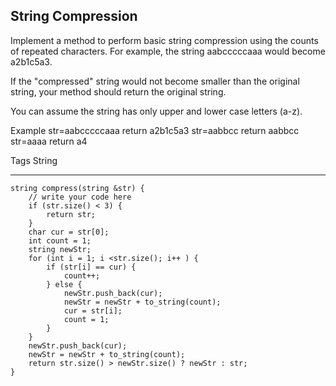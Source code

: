 ## String Compression  ##

Implement a method to perform basic string compression using the counts of repeated characters. For example, the string aabcccccaaa would become a2b1c5a3.

If the "compressed" string would not become smaller than the original string, your method should return the original string.

You can assume the string has only upper and lower case letters (a-z).

Example
str=aabcccccaaa return a2b1c5a3
str=aabbcc return aabbcc
str=aaaa return a4

Tags 
String

----------
	string compress(string &str) {
	    // write your code here
	    if (str.size() < 3) {
	        return str;
	    }
	    char cur = str[0];
	    int count = 1;
	    string newStr;
	    for (int i = 1; i <str.size(); i++ ) {
	        if (str[i] == cur) {
	            count++;
	        } else {
	            newStr.push_back(cur);
	            newStr = newStr + to_string(count);
	            cur = str[i];
	            count = 1;
	        }
	    }
	    newStr.push_back(cur);
	    newStr = newStr + to_string(count);
	    return str.size() > newStr.size() ? newStr : str;
	}